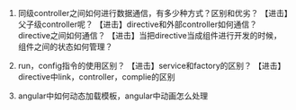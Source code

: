 1. 同级controller之间如何进行数据通信，有多少种方式？区别和优劣？
【进击】父子级controller呢？
【进击】directive和外部controller如何通信？directive之间如何通信？
【进击】当把directive当成组件进行开发的时候，组件之间的状态如何管理？

2. run，config指令的使用区别？
【进击】service和factory的区别？
【进击】directive中link，controller，complie的区别

3. angular中如何动态加载模板，angular中动画怎么处理